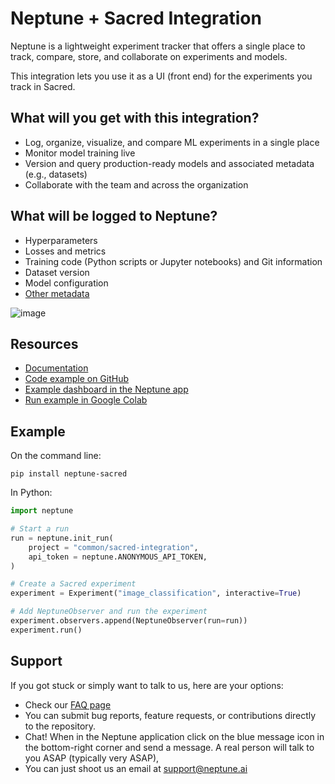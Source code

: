 # Neptune + Sacred Integration

Neptune is a lightweight experiment tracker that offers a single place to track, compare, store, and collaborate on experiments and models.

This integration lets you use it as a UI (front end) for the experiments you track in Sacred.

## What will you get with this integration?

* Log, organize, visualize, and compare ML experiments in a single place
* Monitor model training live
* Version and query production-ready models and associated metadata (e.g., datasets)
* Collaborate with the team and across the organization

## What will be logged to Neptune?

* Hyperparameters
* Losses and metrics
* Training code (Python scripts or Jupyter notebooks) and Git information
* Dataset version
* Model configuration
* [Other metadata](https://docs.neptune.ai/logging/what_you_can_log)

![image](https://docs.neptune.ai/img/app/integrations/sacred.png)

## Resources

* [Documentation](https://docs.neptune.ai/integrations/sacred)
* [Code example on GitHub](https://github.com/neptune-ai/examples/tree/main/integrations-and-supported-tools/sacred/scripts)
* [Example dashboard in the Neptune app](https://app.neptune.ai/o/common/org/sacred-integration/e/SAC-1341/dashboard/Sacred-Dashboard-6741ab33-825c-4b25-8ebb-bb95c11ca3f4)
* [Run example in Google Colab](https://colab.research.google.com/github/neptune-ai/examples/blob/main/integrations-and-supported-tools/sacred/notebooks/Neptune_Sacred.ipynb)

## Example

On the command line:

```
pip install neptune-sacred
```

In Python:

```python
import neptune

# Start a run
run = neptune.init_run(
    project = "common/sacred-integration",
    api_token = neptune.ANONYMOUS_API_TOKEN,
)

# Create a Sacred experiment
experiment = Experiment("image_classification", interactive=True)

# Add NeptuneObserver and run the experiment
experiment.observers.append(NeptuneObserver(run=run))
experiment.run()
```

## Support

If you got stuck or simply want to talk to us, here are your options:

* Check our [FAQ page](https://docs.neptune.ai/getting_help)
* You can submit bug reports, feature requests, or contributions directly to the repository.
* Chat! When in the Neptune application click on the blue message icon in the bottom-right corner and send a message. A real person will talk to you ASAP (typically very ASAP),
* You can just shoot us an email at support@neptune.ai
